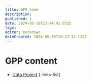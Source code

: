 ```yaml
---
title: GPP home
description: 
published: 1
date: 2024-05-16T22:44:41.033Z
tags: 
editor: markdown
dateCreated: 2024-05-15T19:47:32.128Z
---
```


# GPP content

- [Data Project](/Groups/GPP/data_project.md)
{.links-list}
